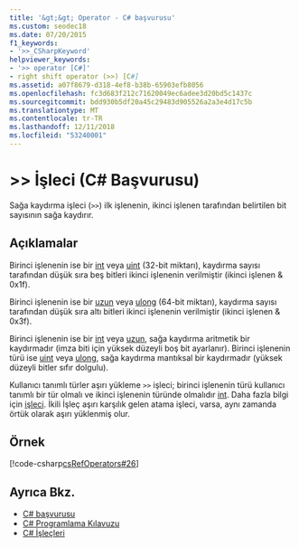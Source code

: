 ```yaml
---
title: '&gt;&gt; Operator - C# başvurusu'
ms.custom: seodec18
ms.date: 07/20/2015
f1_keywords:
- '>>_CSharpKeyword'
helpviewer_keywords:
- '>> operator [C#]'
- right shift operator (>>) [C#]
ms.assetid: a07f8679-d318-4ef8-b38b-65903efb8056
ms.openlocfilehash: fc3d683f212c71620049ec6adee3d20bd5c1437c
ms.sourcegitcommit: bdd930b5df20a45c29483d905526a2a3e4d17c5b
ms.translationtype: MT
ms.contentlocale: tr-TR
ms.lasthandoff: 12/11/2018
ms.locfileid: "53240001"
---
```

# <a name="gtgt-operator-c-reference"></a>&gt;&gt; İşleci (C# Başvurusu)
Sağa kaydırma işleci (`>>`) ilk işlenenin, ikinci işlenen tarafından belirtilen bit sayısının sağa kaydırır.  
  
## <a name="remarks"></a>Açıklamalar  
 Birinci işlenenin ise bir [int](../../../csharp/language-reference/keywords/int.md) veya [uint](../../../csharp/language-reference/keywords/uint.md) (32-bit miktarı), kaydırma sayısı tarafından düşük sıra beş bitleri ikinci işlenenin verilmiştir (ikinci işlenen & 0x1f).  
  
 Birinci işlenenin ise bir [uzun](../../../csharp/language-reference/keywords/long.md) veya [ulong](../../../csharp/language-reference/keywords/ulong.md) (64-bit miktarı), kaydırma sayısı tarafından düşük sıra altı bitleri ikinci işlenenin verilmiştir (ikinci işlenen & 0x3f).  
  
 Birinci işlenenin ise bir [int](../../../csharp/language-reference/keywords/int.md) veya [uzun](../../../csharp/language-reference/keywords/long.md), sağa kaydırma aritmetik bir kaydırmadır (imza biti için yüksek düzeyli boş bit ayarlanır). Birinci işlenenin türü ise [uint](../../../csharp/language-reference/keywords/uint.md) veya [ulong](../../../csharp/language-reference/keywords/ulong.md), sağa kaydırma mantıksal bir kaydırmadır (yüksek düzeyli bitler sıfır dolgulu).  
  
 Kullanıcı tanımlı türler aşırı yükleme `>>` işleci; birinci işlenenin türü kullanıcı tanımlı bir tür olmalı ve ikinci işlenenin türünde olmalıdır [int](../../../csharp/language-reference/keywords/int.md). Daha fazla bilgi için [işleci](../../../csharp/language-reference/keywords/operator.md). İkili İşleç aşırı karşılık gelen atama işleci, varsa, aynı zamanda örtük olarak aşırı yüklenmiş olur.  
  
## <a name="example"></a>Örnek  
 [!code-csharp[csRefOperators#26](../../../csharp/language-reference/operators/codesnippet/CSharp/right-shift-operator_1.cs)]  
  
## <a name="see-also"></a>Ayrıca Bkz.

- [C# başvurusu](../../../csharp/language-reference/index.md)  
- [C# Programlama Kılavuzu](../../../csharp/programming-guide/index.md)  
- [C# İşleçleri](../../../csharp/language-reference/operators/index.md)
